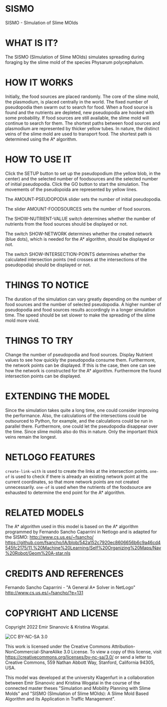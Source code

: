 # SISMO
SISMO - SImulation of Slime MOlds

# WHAT IS IT?

The SISMO (SImulation of Slime MOlds) simulates spreading during foraging by the slime mold of the species Physarum polycephalum.

# HOW IT WORKS

Initially, the food sources are placed randomly. The core of the slime mold, the plasmodium, is placed centrally in the world. The fixed number of pseudopodia then swarm out to search for food. When a food source is found and the nutrients are depleted, new pseudopodia are hooked with some probability. If food sources are still available, the slime mold will continue to search for them. The shortest paths between food sources and plasmodium are represented by thicker yellow tubes. In nature, the distinct veins of the slime mold are used to transport food. The shortest path is determined using the A* algorithm.

# HOW TO USE IT

Click the SETUP button to set up the pseudopodium (the yellow blob, in the center) and the selected number of foodsources and the selected number of initial pseudopodia. Click the GO button to start the simulation. The movements of the pseudopoida are represented by yellow lines.

The AMOUNT-PSEUDOPODIA slider sets the number of initial pseudopodia.

The slider AMOUNT-FOODSOURCES sets the number of food sources.

The SHOW-NUTRIENT-VALUE switch determines whether the number of nutrients from the food sources should be displayed or not.

The switch SHOW-NETWORK determines whether the created network (blue dots), which is needed for the A* algorithm, should be displayed or not. 

The switch SHOW-INTERSECTION-POINTS determines whether the calculated intersection points (red crosses at the intersections of  the pseudopodia) should be displayed or not.

# THINGS TO NOTICE

The duration of the simulation can vary greatly depending on the number of food sources and the number of selected pseudopodia. A higher number of pseudopodia and food sources results accordingly in a longer simulation time.
The speed should be set slower to make the spreading of the slime mold more vivid.

# THINGS TO TRY

Change the number of pseudopodia and food sources. Display Nutrient values to see how quickly the pseudopodia consume them. Furthermore, the network points can be displayed. If this is the case, then one can see how the network is constructed for the A* algorithm. Furthermore the found intersection points can be displayed.

# EXTENDING THE MODEL

Since the simulation takes quite a long time, one could consider improving the performance. Also, the calculations of the intersections could be outsourced to Python, for example, and the calculations could be run in parallel there.
Furthermore, one could let the pseudopodia disappear over the time. Since slime molds also do this in nature. Only the important thick veins remain the longest.

# NETLOGO FEATURES

`create-link-with` is used to create the links at the intersection points.
`one-of` is used to check if there is already an existing network point at the current coordinates, so that more network points are not created unnecessarily.
`one-of` is used when the nutrients of the foodsource are exhausted to determine the end point for the A* algorithm.

# RELATED MODELS

The A* algorithm used in this model is based on the A* algorithm programmed by Fernando Sancho Caparrini in Netlogo and is adapted for the SISMO: 
http://www.cs.us.es/~fsancho/
https://github.com/fsancho/IA/blob/542a152c7920ec8606656b6c9a46cd4545fc2175/11.%20Machine%20Learning/Self%20Organizing%20Maps/Nav%20Robot/Geom%20A-star.nls

# CREDITS AND REFERENCES

Fernando Sancho Caparrini - "A General A* Solver in NetLogo"
http://www.cs.us.es/~fsancho/?e=131

# COPYRIGHT AND LICENSE

Copyright 2022 Emir Sinanovic & Kristina Wogatai.

![CC BY-NC-SA 3.0](http://ccl.northwestern.edu/images/creativecommons/byncsa.png)

This work is licensed under the Creative Commons Attribution-NonCommercial-ShareAlike 3.0 License.  To view a copy of this license, visit https://creativecommons.org/licenses/by-nc-sa/3.0/ or send a letter to Creative Commons, 559 Nathan Abbott Way, Stanford, California 94305, USA.

This model was developed at the university Klagenfurt in a collaboration between Emir Sinanovic and Kristina Wogatai in the course of the connected master theses "Simulation and Mobility Planning
with Slime Molds" and "SISMO (SImulation of Slime MOlds):  A Slime Mold Based Algorithm and its Application in Traffic Management". 
